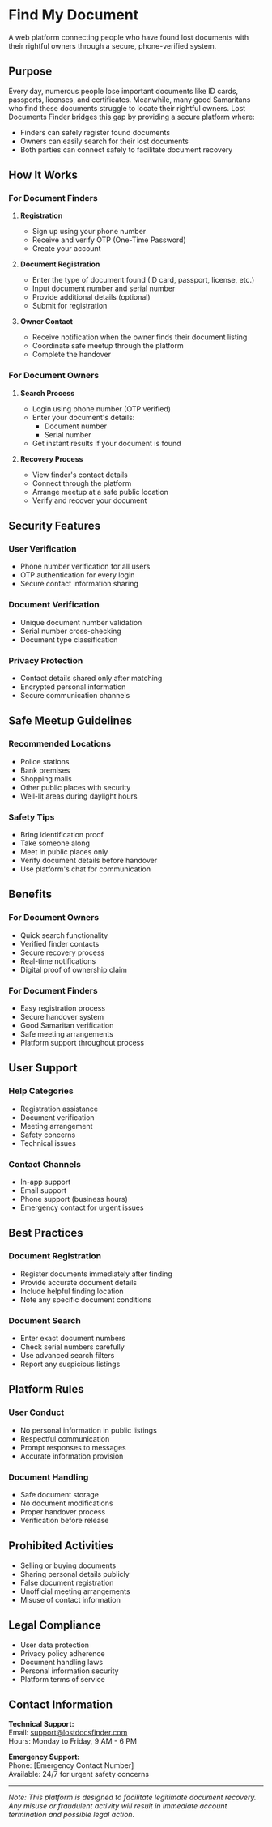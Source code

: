# Find My Document

A web platform connecting people who have found lost documents with their rightful owners through a secure, phone-verified system.

## Purpose

Every day, numerous people lose important documents like ID cards, passports, licenses, and certificates. Meanwhile, many good Samaritans who find these documents struggle to locate their rightful owners. Lost Documents Finder bridges this gap by providing a secure platform where:
- Finders can safely register found documents
- Owners can easily search for their lost documents
- Both parties can connect safely to facilitate document recovery

## How It Works

### For Document Finders

1. **Registration**
   - Sign up using your phone number
   - Receive and verify OTP (One-Time Password)
   - Create your account

2. **Document Registration**
   - Enter the type of document found (ID card, passport, license, etc.)
   - Input document number and serial number
   - Provide additional details (optional)
   - Submit for registration

3. **Owner Contact**
   - Receive notification when the owner finds their document listing
   - Coordinate safe meetup through the platform
   - Complete the handover

### For Document Owners

1. **Search Process**
   - Login using phone number (OTP verified)
   - Enter your document's details:
     * Document number
     * Serial number
   - Get instant results if your document is found

2. **Recovery Process**
   - View finder's contact details
   - Connect through the platform
   - Arrange meetup at a safe public location
   - Verify and recover your document

## Security Features

### User Verification
- Phone number verification for all users
- OTP authentication for every login
- Secure contact information sharing

### Document Verification
- Unique document number validation
- Serial number cross-checking
- Document type classification

### Privacy Protection
- Contact details shared only after matching
- Encrypted personal information
- Secure communication channels

## Safe Meetup Guidelines

### Recommended Locations
- Police stations
- Bank premises
- Shopping malls
- Other public places with security
- Well-lit areas during daylight hours

### Safety Tips
- Bring identification proof
- Take someone along
- Meet in public places only
- Verify document details before handover
- Use platform's chat for communication

## Benefits

### For Document Owners
- Quick search functionality
- Verified finder contacts
- Secure recovery process
- Real-time notifications
- Digital proof of ownership claim

### For Document Finders
- Easy registration process
- Secure handover system
- Good Samaritan verification
- Safe meeting arrangements
- Platform support throughout process

## User Support

### Help Categories
- Registration assistance
- Document verification
- Meeting arrangement
- Safety concerns
- Technical issues

### Contact Channels
- In-app support
- Email support
- Phone support (business hours)
- Emergency contact for urgent issues

## Best Practices

### Document Registration
- Register documents immediately after finding
- Provide accurate document details
- Include helpful finding location
- Note any specific document conditions

### Document Search
- Enter exact document numbers
- Check serial numbers carefully
- Use advanced search filters
- Report any suspicious listings

## Platform Rules

### User Conduct
- No personal information in public listings
- Respectful communication
- Prompt responses to messages
- Accurate information provision

### Document Handling
- Safe document storage
- No document modifications
- Proper handover process
- Verification before release

## Prohibited Activities

- Selling or buying documents
- Sharing personal details publicly
- False document registration
- Unofficial meeting arrangements
- Misuse of contact information

## Legal Compliance

- User data protection
- Privacy policy adherence
- Document handling laws
- Personal information security
- Platform terms of service

## Contact Information

**Technical Support:**  
Email: support@lostdocsfinder.com  
Hours: Monday to Friday, 9 AM - 6 PM

**Emergency Support:**  
Phone: [Emergency Contact Number]  
Available: 24/7 for urgent safety concerns

---

*Note: This platform is designed to facilitate legitimate document recovery. Any misuse or fraudulent activity will result in immediate account termination and possible legal action.*
